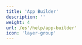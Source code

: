 ```yaml
---
title: 'App Builder'
description: ''
weight: 4
url: /es'/help/app-builder'
icon: 'layer-group'
---
```

